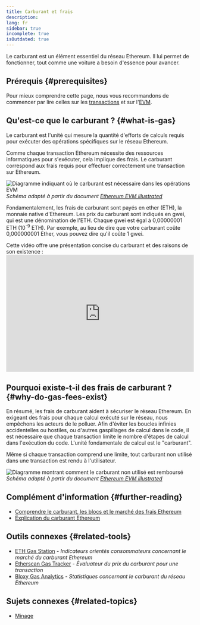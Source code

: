 ```yaml
---
title: Carburant et frais
description:
lang: fr
sidebar: true
incomplete: true
isOutdated: true
---
```


Le carburant est un élément essentiel du réseau Ethereum. Il lui permet de fonctionner, tout comme une voiture a besoin d'essence pour avancer.

## Prérequis {#prerequisites}

Pour mieux comprendre cette page, nous vous recommandons de commencer par lire celles sur les [transactions](/developers/docs/transactions/) et sur l'[EVM](/developers/docs/evm/).

## Qu'est-ce que le carburant ? {#what-is-gas}

Le carburant est l'unité qui mesure la quantité d'efforts de calculs requis pour exécuter des opérations spécifiques sur le réseau Ethereum.

Comme chaque transaction Ethereum nécessite des ressources informatiques pour s'exécuter, cela implique des frais. Le carburant correspond aux frais requis pour effectuer correctement une transaction sur Ethereum.

![Diagramme indiquant  où le carburant est nécessaire dans les opérations EVM](./gas.png) _Schéma adapté à partir du document [Ethereum EVM illustrated](https://takenobu-hs.github.io/downloads/ethereum_evm_illustrated.pdf)_

Fondamentalement, les frais de carburant sont payés en ether (ETH), la monnaie native d'Ethereum. Les prix du carburant sont indiqués en gwei, qui est une dénomination de l'ETH. Chaque gwei est égal à 0,00000001 ETH (10<sup>-9</sup> ETH). Par exemple, au lieu de dire que votre carburant coûte 0,000000001 Ether, vous pouvez dire qu'il coûte 1 gwei.

Cette vidéo offre une présentation concise du carburant et des raisons de son existence : <iframe width="100%" height="315" src="https://www.youtube.com/embed/AJvzNICwcwc" frameborder="0" allow="accelerometer; autoplay; clipboard-write; encrypted-media; gyroscope; picture-in-picture" allowfullscreen mark="crwd-mark"></iframe>

## Pourquoi existe-t-il des frais de carburant ? {#why-do-gas-fees-exist}

En résumé, les frais de carburant aident à sécuriser le réseau Ethereum. En exigeant des frais pour chaque calcul exécuté sur le réseau, nous empêchons les acteurs de le polluer. Afin d'éviter les boucles infinies accidentelles ou hostiles, ou d'autres gaspillages de calcul dans le code, il est nécessaire que chaque transaction limite le nombre d'étapes de calcul dans l'exécution du code. L'unité fondamentale de calcul est le "carburant".

Même si chaque transaction comprend une limite, tout carburant non utilisé dans une transaction est rendu à l'utilisateur.

![Diagramme montrant comment le carburant non utilisé est remboursé](../transactions/gas-tx.png) _Schéma adapté à partir du document [Ethereum EVM illustrated](https://takenobu-hs.github.io/downloads/ethereum_evm_illustrated.pdf)_

## Complément d'information {#further-reading}

- [Comprendre le carburant, les blocs et le marché des frais Ethereum](https://medium.com/@eric.conner/understanding-ethereum-gas-blocks-and-the-fee-market-d5e268bf0a0e)
- [Explication du carburant Ethereum](https://defiprime.com/gas)

## Outils connexes {#related-tools}

- [ETH Gas Station](https://ethgasstation.info/) _- Indicateurs orientés consommateurs concernant le marché du carburant Ethereum_
- [Etherscan Gas Tracker](https://etherscan.io/gastracker) _- Évaluateur du prix du carburant pour une transaction_
- [Bloxy Gas Analytics](https://stat.bloxy.info/superset/dashboard/gas/?standalone=true) _- Statistiques concernant le carburant du réseau Ethereum_

## Sujets connexes {#related-topics}

- [Minage](/developers/docs/consensus-mechanisms/pow/mining/)
